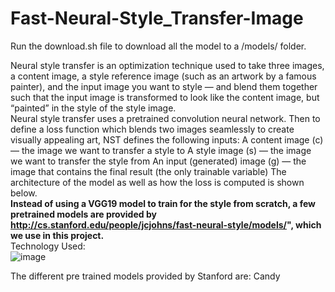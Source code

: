 # Fast-Neural-Style_Transfer-Image

Run the download.sh file to download all the model to a /models/ folder.

Neural style transfer is an optimization technique used to take three images, a content image, a style reference image (such as an artwork by a famous painter), and the input image you want to style — and blend them together such that the input image is transformed to look like the content image, but “painted” in the style of the style image.
<br>
Neural style transfer uses a pretrained convolution neural network. Then to define a loss function which blends two images seamlessly to create visually appealing art, NST defines the following inputs: A content image (c) — the image we want to transfer a style to A style image (s) — the image we want to transfer the style from An input (generated) image (g) — the image that contains the final result (the only trainable variable) The architecture of the model as well as how the loss is computed is shown below.
<br>
<b>Instead of using a VGG19 model to train for the style from scratch, a few pretrained models are provided by http://cs.stanford.edu/people/jcjohns/fast-neural-style/models/", which we use in this project.</b>
  <br>
 Technology Used:
 <br>
 ![image](https://user-images.githubusercontent.com/30387574/83508707-f0a57f80-a4e7-11ea-9792-ce1eabee5d84.png)
<br>

The different pre trained models provided by Stanford are:
<ui>Candy


